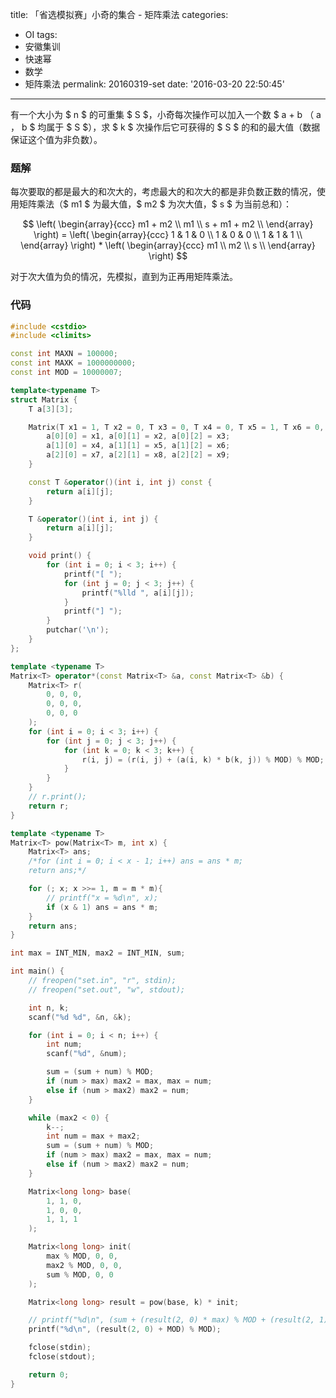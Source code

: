 title: 「省选模拟赛」小奇的集合 - 矩阵乘法
categories:
  - OI
tags:
  - 安徽集训
  - 快速幂
  - 数学
  - 矩阵乘法
permalink: 20160319-set
date: '2016-03-20 22:50:45'
---

有一个大小为 $ n $ 的可重集 $ S $，小奇每次操作可以加入一个数 $ a + b $（$ a $，$ b $ 均属于 $ S $），求 $ k $ 次操作后它可获得的 $ S $ 的和的最大值（数据保证这个值为非负数）。

<!-- more -->

### 题解

每次要取的都是最大的和次大的，考虑最大的和次大的都是非负数正数的情况，使用矩阵乘法（$ m1 $ 为最大值，$ m2 $ 为次大值，$ s $ 为当前总和）：

$$ \left( \begin{array}{ccc} m1 + m2 \\ m1 \\ s + m1 + m2 \\ \end{array} \right) = \left( \begin{array}{ccc} 1 & 1 & 0 \\ 1 & 0 & 0 \\ 1 & 1 & 1 \\ \end{array} \right) * \left( \begin{array}{ccc} m1 \\ m2 \\ s \\ \end{array} \right) $$

对于次大值为负的情况，先模拟，直到为正再用矩阵乘法。

### 代码

```cpp
#include <cstdio>
#include <climits>

const int MAXN = 100000;
const int MAXK = 1000000000;
const int MOD = 10000007;

template<typename T>
struct Matrix {
    T a[3][3];

    Matrix(T x1 = 1, T x2 = 0, T x3 = 0, T x4 = 0, T x5 = 1, T x6 = 0, T x7 = 0, T x8 = 0, T x9 = 1) {
        a[0][0] = x1, a[0][1] = x2, a[0][2] = x3;
        a[1][0] = x4, a[1][1] = x5, a[1][2] = x6;
        a[2][0] = x7, a[2][1] = x8, a[2][2] = x9;
    }

    const T &operator()(int i, int j) const {
        return a[i][j];
    }

    T &operator()(int i, int j) {
        return a[i][j];
    }

    void print() {
        for (int i = 0; i < 3; i++) {
            printf("[ ");
            for (int j = 0; j < 3; j++) {
                printf("%lld ", a[i][j]);
            }
            printf("] ");
        }
        putchar('\n');
    }
};

template <typename T>
Matrix<T> operator*(const Matrix<T> &a, const Matrix<T> &b) {
    Matrix<T> r(
        0, 0, 0,
        0, 0, 0,
        0, 0, 0
    );
    for (int i = 0; i < 3; i++) {
        for (int j = 0; j < 3; j++) {
            for (int k = 0; k < 3; k++) {
                r(i, j) = (r(i, j) + (a(i, k) * b(k, j)) % MOD) % MOD;
            }
        }
    }
    // r.print();
    return r;
}

template <typename T>
Matrix<T> pow(Matrix<T> m, int x) {
    Matrix<T> ans;
    /*for (int i = 0; i < x - 1; i++) ans = ans * m;
    return ans;*/

    for (; x; x >>= 1, m = m * m){
        // printf("x = %d\n", x);
        if (x & 1) ans = ans * m;
    }
    return ans;
}

int max = INT_MIN, max2 = INT_MIN, sum;

int main() {
    // freopen("set.in", "r", stdin);
    // freopen("set.out", "w", stdout);

    int n, k;
    scanf("%d %d", &n, &k);

    for (int i = 0; i < n; i++) {
        int num;
        scanf("%d", &num);

        sum = (sum + num) % MOD;
        if (num > max) max2 = max, max = num;
        else if (num > max2) max2 = num;
    }

    while (max2 < 0) {
        k--;
        int num = max + max2;
        sum = (sum + num) % MOD;
        if (num > max) max2 = max, max = num;
        else if (num > max2) max2 = num;
    }

    Matrix<long long> base(
        1, 1, 0,
        1, 0, 0,
        1, 1, 1
    );

    Matrix<long long> init(
        max % MOD, 0, 0,
        max2 % MOD, 0, 0,
        sum % MOD, 0, 0
    );

    Matrix<long long> result = pow(base, k) * init;

    // printf("%d\n", (sum + (result(2, 0) * max) % MOD + (result(2, 1) * max2) % MOD) % MOD);
    printf("%d\n", (result(2, 0) + MOD) % MOD);

    fclose(stdin);
    fclose(stdout);

    return 0;
}
```